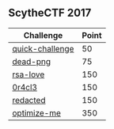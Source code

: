 ## ScytheCTF 2017

| Challenge | Point |
| --------- | ----- |
| [quick-challenge](./quick-challenge) | 50 |
| [dead-png](./dead-png) | 75 |
| [rsa-love](./rsa-love) | 150 |
| [0r4cl3](./0r4cl3) | 150 |
| [redacted](./redacted) | 150 |
| [optimize-me](./optimize-me) | 350 |